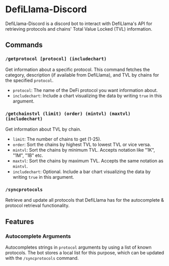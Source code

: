 # DefiLlama-Discord

DefiLlama-Discord is a discord bot to interact with DefiLlama's API for retrieving protocols and chains' Total Value Locked (TVL) information.

## Commands

### `/getprotocol [protocol] (includechart)`
Get information about a specific protocol. This command fetches the category, description (if available from DefiLlama), and TVL by chains for the specified `protocol`. 

- `protocol`: The name of the DeFi protocol you want information about.
- `includechart`: Include a chart visualizing the data by writing `true` in this argument.

### `/getchainstvl (limit) (order) (mintvl) (maxtvl) (includechart)`
Get information about TVL by chain. 

- `limit`: The number of chains to get (1-25).
- `order`: Sort the chains by highest TVL to lowest TVL or vice versa.
- `mintvl`: Sort the chains by minimum TVL. Accepts notation like "1K", "1M", "1B" etc.
- `maxtvl`: Sort the chains by maximum TVL. Accepts the same notation as `mintvl`.
- `includechart`: Optional. Include a bar chart visualizing the data by writing `true` in this argument.

### `/syncprotocols`
Retrieve and update all protocols that DefiLlama has for the autocomplete & protocol retrieval functionality.

## Features

### Autocomplete Arguments
Autocompletes strings in `protocol` arguments by using a list of known protocols. The bot stores a local list for this purpose, which can be updated with the `/syncprotocols` command.
